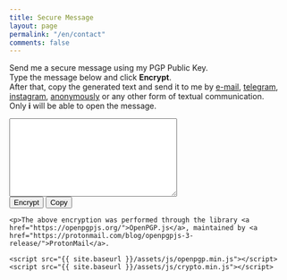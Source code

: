 ```yaml
---
title: Secure Message
layout: page
permalink: "/en/contact"
comments: false
---
```


<div class="row justify-content-between">
<div class="col-md-8 pr-5">

Send me a secure message using my PGP Public Key.<br>
Type the message below and click <b>Encrypt</b>.<br>
After that, copy the generated text and send it to me by <a href="mailto:marlluslustosa@riseup.net">e-mail</a>, <a href="https://t.me/lulusto"  target="_blank"> telegram</a>, <a href="https://instagram.com/ganartedigital"  target="_blank">instagram</a>, <a href="{{ site.baseurl }}/{{page.lang}}/directmsg" target="_blank">anonymously</a> or any other form of textual communication.<br>
Only <b>i</b> will be able to open the message.

<p><textarea id="input" class="contact-form" style="width: 300px; height: 140px;"></textarea><br>
<button id="button" class="btn btn-warning">Encrypt</button> <button id="button" class="btn btn-warning" onclick="copy()">Copy</button>

    <p>The above encryption was performed through the library <a href="https://openpgpjs.org/">OpenPGP.js</a>, maintained by <a href="https://protonmail.com/blog/openpgpjs-3-release/">ProtonMail</a>.

<script>
    function copy() {
  let textarea = document.getElementById("input");
  textarea.select();
  document.execCommand("copy");
}
    </script>

<script src="{{ site.baseurl }}/assets/js/jquery.min.js"></script>

    <script src="{{ site.baseurl }}/assets/js/openpgp.min.js"></script>
    <script src="{{ site.baseurl }}/assets/js/crypto.min.js"></script>

